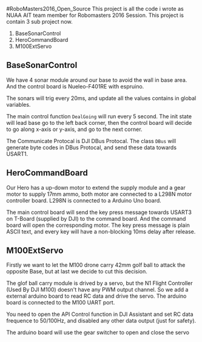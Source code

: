 #RoboMasters2016_Open_Source
This project is all the code i wrote as NUAA AIT team member for Robomasters 2016 Session. This project is contain 3 sub project now.
1. BaseSonarControl
2. HeroCommandBoard
3. M100ExtServo

## BaseSonarControl
We have 4 sonar module around our base to avoid the wall in base area. And the control board is Nueleo-F401RE with espruino.

The sonars will trig every 20ms, and update all the values contains in global variables.

The main control function `DealGoing` will run every 5 second. The init state will lead base go to the left back corner, then the control board will decide to go along x-axis or y-axis, and go to the next corner.

The Communicate Protocal is DJI DBus Protocal. The class `DBus` will generate byte codes in DBus Protocal, and send these data towards USART1.

##  HeroCommandBoard
Our Hero has a up-down motor to extend the supply module and a gear motor to supply 17mm ammo, both motor are connected to a L298N motor controller board. L298N is connected to a Arduino Uno board.

The main control board will send the key press message towards USART3 on T-Board (supplied by DJI) to the command board. And the command board will open the corresponding motor. The key press message is plain ASCII text, and every key will have a non-blocking 10ms delay after release.

## M100ExtServo
Firstly we want to let the M100 drone carry 42mm golf ball to attack the opposite Base, but at last we decide to cut this decision.

The glof ball carry module is drived by a servo, but the N1 Flight Controller (Used By DJI M100) doesn't have any PWM output channel. So we add a external arduino board to read RC data and drive the servo. The arduino board is connected to the M100 UART port.

You need to open the API Control function in DJI Assistant and set RC data frequence to 50/100Hz, and disabled any other data output (just for safety).

The arduino board will use the gear switcher to open and close the servo
